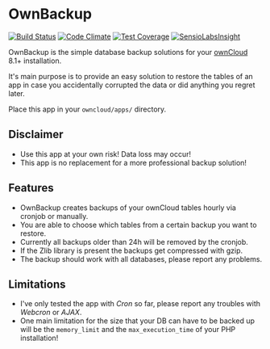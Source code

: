 # OwnBackup

[![Build Status](https://travis-ci.org/pbek/ownbackup.svg?branch=master)](https://travis-ci.org/pbek/ownbackup)
[![Code Climate](https://codeclimate.com/github/pbek/ownbackup/badges/gpa.svg)](https://codeclimate.com/github/pbek/ownbackup)
[![Test Coverage](https://codeclimate.com/github/pbek/ownbackup/badges/coverage.svg)](https://codeclimate.com/github/pbek/ownbackup/coverage)
[![SensioLabsInsight](https://insight.sensiolabs.com/projects/04f33cd9-67b9-4a88-92d0-0c98944d1a8f/mini.png)](https://insight.sensiolabs.com/projects/04f33cd9-67b9-4a88-92d0-0c98944d1a8f)


OwnBackup is the simple database backup solutions for your [ownCloud](http://www.owncloud.com/) 8.1+ installation.

It's main purpose is to provide an easy solution to restore the tables of an app in case you accidentally corrupted the data or did anything you regret later.  

Place this app in your `owncloud/apps/` directory.

## Disclaimer

- Use this app at your own risk! Data loss may occur!
- This app is no replacement for a more professional backup solution!

## Features

- OwnBackup creates backups of your ownCloud tables hourly via cronjob or manually.
- You are able to choose which tables from a certain backup you want to restore.
- Currently all backups older than 24h will be removed by the cronjob.
- If the Zlib library is present the backups get compressed with gzip.
- The backup should work with all databases, please report any problems. 

## Limitations

- I've only tested the app with *Cron* so far, please report any troubles with *Webcron* or *AJAX*.
- One main limitation for the size that your DB can have to be backed up will be the `memory_limit` and the `max_execution_time` of your PHP installation!
